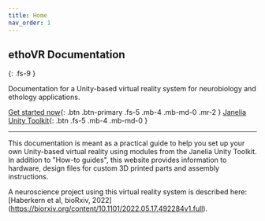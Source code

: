 ```yaml
---
title: Home
nav_order: 1
---
```


## ethoVR Documentation
{: .fs-9 }

Documentation for a Unity-based virtual reality system for neurobiology and ethology applications.

[Get started now](/getting-started.html){: .btn .btn-primary .fs-5 .mb-4 .mb-md-0 .mr-2 } [Janelia Unity Toolkit](https://github.com/JaneliaSciComp/janelia-unity-toolkit){: .btn .fs-5 .mb-4 .mb-md-0 }

---

This documentation is meant as a practical guide to help you set up your own Unity-based virtual reality using modules from the Janelia Unity Toolkit. In addition to "How-to guides", this website provides information to hardware, design files for custom 3D printed parts and assembly instructions.

A neuroscience project using this virtual reality system is described here: [Haberkern et al, bioRxiv, 2022] (https://biorxiv.org/content/10.1101/2022.05.17.492284v1.full).
